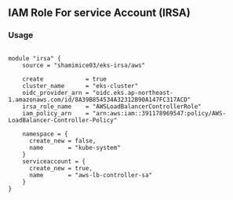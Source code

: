 ## IAM Role For service Account (IRSA) 

### Usage

```
  
module "irsa" {
    source = "shamimice03/eks-irsa/aws"
    
    create            = true
    cluster_name      = "eks-cluster"
    oidc_provider_arn = "oidc.eks.ap-northeast-1.amazonaws.com/id/8A39B854534A32312B90A147FC317ACD"
    irsa_role_name    = "AWSLoadBalancerControllerRole"
    iam_policy_arn    = "arn:aws:iam::391178969547:policy/AWS-LoadBalancer-Controller-Policy"
    
    namespace = {
      create_new = false,
      name       = "kube-system"
    }
    serviceaccount = {
      create_new = true,
      name       = "aws-lb-controller-sa"
    }
}
```

<!--# Test Cases:-->
<!--- [ ] IAM OIDC Provider Connect-->
<!--     - New-->
<!--     - Exists (Ignore if exists)-->

<!--- [ ] IAM Policy-->
<!--     - AWS Managed Policy-->
<!--     - Custom Policy -->

<!--- [ ] Namespace and Service Account-->
<!--     - Namespace: -->
<!--       - New-->
<!--       - Exists-->
<!--     - Service Account-->
<!--       - New-->
<!--       - Exists-->
